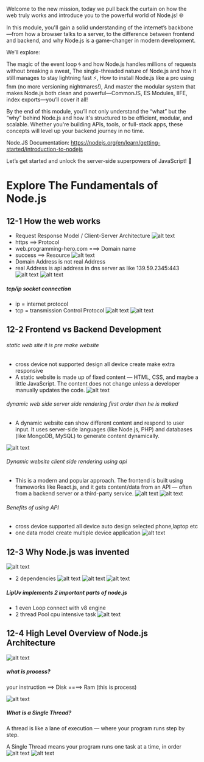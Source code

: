 
Welcome to the new mission, today we pull back the curtain on how the web truly works and introduce you to the powerful world of Node.js! 🌐



In this module, you'll gain a solid understanding of the internet’s backbone—from how a browser talks to a server, to the difference between frontend and backend, and why Node.js is a game-changer in modern development.



We’ll explore:

The magic of the event loop 🌀 and how Node.js handles millions of requests without breaking a sweat,
The single-threaded nature of Node.js and how it still manages to stay lightning fast ⚡,
How to install Node.js like a pro using fnm (no more versioning nightmares!),
And master the modular system that makes Node.js both clean and powerful—CommonJS, ES Modules, IIFE, index exports—you’ll cover it all!


By the end of this module, you’ll not only understand the “what” but the “why” behind Node.js and how it's structured to be efficient, modular, and scalable. Whether you're building APIs, tools, or full-stack apps, these concepts will level up your backend journey in no time.



Node.JS Documentation: https://nodejs.org/en/learn/getting-started/introduction-to-nodejs



Let’s get started and unlock the server-side superpowers of JavaScript! 💪

# Explore The Fundamentals of Node.js

## 12-1 How the web works
- Request Response Model / Client-Server Architecture
![alt text](image.png)
- https ==> Protocol
- web.programming-hero.com ===> Domain name
- success ==> Resource
![alt text](image-1.png)
- Domain Address is not real Address 
- real Address is api address in dns server as like 139.59.2345:443
![alt text](image-2.png)
![alt text](image-3.png)
 ##### tcp/ip socket connection
 - ip = internet protocol
 - tcp = transmission Control Protocol
 ![alt text](image-5.png)
 ![alt text](image-4.png)
## 12-2 Frontend vs Backend Development
###### static web site it is pre make website
- cross device not supported design all device create make extra responsive
- A static website is made up of fixed content — HTML, CSS, and maybe a little JavaScript. The content does not change unless a developer manually updates the code.
![alt text](image-6.png)
###### dynamic web side  server side rendering first order then he is maked
- A dynamic website can show different content and respond to user input. It uses server-side languages (like Node.js, PHP) and databases (like MongoDB, MySQL) to generate content dynamically.

![alt text](image-7.png)
###### Dynamic website client side rendering using api
- This is a modern and popular approach. The frontend is built using frameworks like React.js, and it gets content/data from an API — often from a backend server or a third-party service.
![alt text](image-8.png)
![alt text](image-9.png)
 ###### Benefits of using API
 - cross device supported all device auto design selected phone,laptop etc
 - one data model create multiple device application
![alt text](image-10.png)

## 12-3 Why Node.js was invented
![alt text](image-11.png)
- 2 dependencies
![alt text](image-12.png)
![alt text](image-13.png)
![alt text](image-14.png)
##### LipUv implements 2 important parts of node.js
- 1 even Loop connect with v8 engine
- 2 thread Pool cpu intensive task 
![alt text](image-15.png)

## 12-4 High Level Overview of Node.js Architecture
![alt text](image-16.png)
 ##### what is process?
your instruction ==> Disk ====> Ram (this is process)

![alt text](image-17.png)

 ##### What is a Single Thread?
A thread is like a lane of execution — where your program runs step by step.

A Single Thread means your program runs one task at a time, in order
![alt text](image-18.png)
![alt text](image-19.png)
